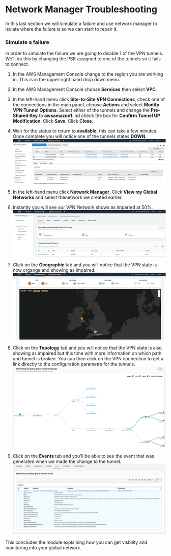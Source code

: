 # Network Manager Troubleshooting

In this last section we will simulate a failure and use network manager to isolate where the failure is so we can start to repair it.

### Simulate a failure

In order to simulate the failure we are going to disable 1 of the VPN tunnels. We'll do this by changing the PSK assigned to one of the tunnels so it fails to connect.

1. In the AWS Management Console change to the region you are working in. This is in the upper right hand drop down menu.

2. In the AWS Management Console choose **Services** then select **VPC**.

3. In the left-hand menu click **Site-to-Site VPN Connections**, check one of the connections in the main panel, choose **Actions** and select **Modify VPN Tunnel Options**. Select either of the tunnels and change the **Pre-Shared Key** to **awsamazon1**. nd check the box for **Confirm Tunnel UP Modification**. Click **Save**. Click **Close**.

3. Wait for the status to return to **available**, this can take a few minutes. Once complete you will notice one of the tunnels states **DOWN**.
    ![VPN tunnel DOWN](../images/network-manager-failed-tunnel.png)
    
4. In the left-hand menu click **Network Manager**. Click **View my Global Networks** and select thenetwork we created earlier.

5. Instantly you will see our VPN Network shows as imparied at 50%.
    ![VPN tunnel impaired](../images/network-manager-impaired-tunnel.png)

6. Click on the **Geographic** tab and you will notice that the VPN state is now organge and showing as impaired.
   ![VPN Geo tunnel impaired](../images/network-manager-impaired-tunnel-geo.png)

7. Click on the **Topology** tab and you will notice that the VPN state is also showing as impaired but this time with more information on which path and tunnel is broken. You can then click on the VPN connection to get a link directly to the configuration parametrs for the tunnels.
   ![VPN Topology tunnel impaired](../images/network-manager-impaired-tunnel-topology.png)

8. Click on the **Events** tab and you'll be able to see the event that was generated when we made the change to the tunnel.
   ![VPN Topology tunnel event](../images/network-manager-impaired-tunnel-event.png)

This concludes the module explaining how you can get visbility and monitoring into your global network.
